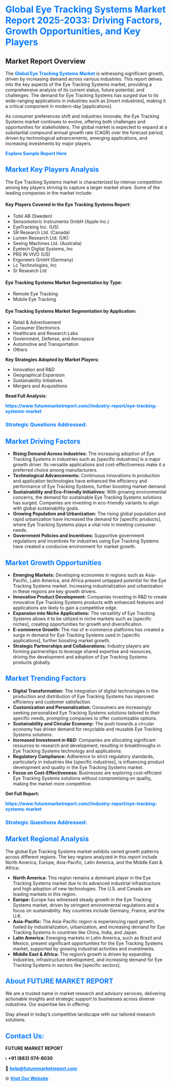 <h1 style="color: #007BFF;">Global Eye Tracking Systems Market Report 2025-2033: Driving Factors, Growth Opportunities, and Key Players</h1>

<section id="overview">
<h2>Market Report Overview</h2>
<p>The <a href="https://www.futuremarketreport.com//industry-report/eye-tracking-systems-market" style="color: #007BFF; text-decoration: none;"><strong>Global Eye Tracking Systems Market</strong></a> is witnessing significant growth, driven by increasing demand across various industries. This report delves into the key aspects of the Eye Tracking Systems market, providing a comprehensive analysis of its current status, future potential, and challenges. The demand for Eye Tracking Systems has surged due to its wide-ranging applications in industries such as [insert industries], making it a critical component in modern-day [applications].</p>
<p>As consumer preferences shift and industries innovate, the Eye Tracking Systems market continues to evolve, offering both challenges and opportunities for stakeholders. The global market is expected to expand at a substantial compound annual growth rate (CAGR) over the forecast period, driven by technological advancements, emerging applications, and increasing investments by major players.</p>
</section>

<section id="overview">
<p><a href="https://www.futuremarketreport.com//request-sample/reportId=82177" style="color: #007BFF; text-decoration: none;"><strong>Explore Sample Report Here</strong></a></p>
</section>

<section id="key-players">
<h2 style="color: #007BFF;">Market Key Players Analysis</h2>
<p>The Eye Tracking Systems market is characterized by intense competition among key players striving to capture a larger market share. Some of the leading companies in the market include:</p>
<h4>Key Players Covered in the Eye Tracking Systems Report:</h4>
<ul><li>Tobii AB (Sweden)</li><li>Sensomotoric Instruments GmbH (Apple Inc.)</li><li>EyeTracking Inc. (US)</li><li>SR Research Ltd. (Canada)</li><li>Lumen Research Ltd. (UK)</li><li>Seeing Machines Ltd. (Australia)</li><li>Eyetech Digital Systems, Inc</li><li>PRS IN VIVO (US)</li><li>Ergoneers GmbH (Germany)</li><li>Lc Technologies, Inc</li><li>Sr Research Ltd</li></ul>
<h4>Eye Tracking Systems Market Segmentation by Type:</h4>
<ul><li>Remote Eye Tracking</li><li>Mobile Eye Tracking</li></ul>

<h4>Eye Tracking Systems Market Segmentation by Application:</h4>
<ul><li>Retail &amp; Advertisement</li><li>Consumer Electronics</li><li>Healthcare and Research Labs</li><li>Government, Defense, and Aerospace</li><li>Automotive and Transportation</li><li>Others</li></ul>
<p><strong>Key Strategies Adopted by Market Players:</strong></p>
<ul>
<li>Innovation and R&D</li>
<li>Geographical Expansion</li>
<li>Sustainability Initiatives</li>
<li>Mergers and Acquisitions</li>
</ul>
</section>

<section>
<p><strong>Read Full Analysis: </strong></p><a href="https://www.futuremarketreport.com//industry-report/eye-tracking-systems-market" style="color: #007BFF; text-decoration: none;"><strong>https://www.futuremarketreport.com//industry-report/eye-tracking-systems-market</strong></a>
<h3 style="color: #007BFF;">Strategic Questions Addressed:</h3>
</section>

<section id="driving-factors">
<h2 style="color: #007BFF;">Market Driving Factors</h2>
<ul>
<li><strong>Rising Demand Across Industries:</strong> The increasing adoption of Eye Tracking Systems in industries such as [specific industries] is a major growth driver. Its versatile applications and cost-effectiveness make it a preferred choice among manufacturers.</li>
<li><strong>Technological Advancements:</strong> Continuous innovations in production and application technologies have enhanced the efficiency and performance of Eye Tracking Systems, further boosting market demand.</li>
<li><strong>Sustainability and Eco-Friendly Initiatives:</strong> With growing environmental concerns, the demand for sustainable Eye Tracking Systems solutions has surged. Companies are investing in eco-friendly variants to align with global sustainability goals.</li>
<li><strong>Growing Population and Urbanization:</strong> The rising global population and rapid urbanization have increased the demand for [specific products], where Eye Tracking Systems plays a vital role in meeting consumer needs.</li>
<li><strong>Government Policies and Incentives:</strong> Supportive government regulations and incentives for industries using Eye Tracking Systems have created a conducive environment for market growth.</li>
</ul>
</section>

<section id="growth-opportunities">
<h2 style="color: #007BFF;">Market Growth Opportunities</h2>
<ul>
<li><strong>Emerging Markets:</strong> Developing economies in regions such as Asia-Pacific, Latin America, and Africa present untapped potential for the Eye Tracking Systems market. Increasing industrialization and urbanization in these regions are key growth drivers.</li>
<li><strong>Innovative Product Development:</strong> Companies investing in R&D to create innovative Eye Tracking Systems products with enhanced features and applications are likely to gain a competitive edge.</li>
<li><strong>Expansion into Niche Applications:</strong> The versatility of Eye Tracking Systems allows it to be utilized in niche markets such as [specific niches], creating opportunities for growth and diversification.</li>
<li><strong>E-commerce Growth:</strong> The rise of e-commerce platforms has created a surge in demand for Eye Tracking Systems used in [specific applications], further boosting market growth.</li>
<li><strong>Strategic Partnerships and Collaborations:</strong> Industry players are forming partnerships to leverage shared expertise and resources, driving the development and adoption of Eye Tracking Systems products globally.</li>
</ul>
</section>

<section id="trending-factors">
<h2 style="color: #007BFF;">Market Trending Factors</h2>
<ul>
<li><strong>Digital Transformation:</strong> The integration of digital technologies in the production and distribution of Eye Tracking Systems has improved efficiency and customer satisfaction.</li>
<li><strong>Customization and Personalization:</strong> Consumers are increasingly seeking personalized Eye Tracking Systems solutions tailored to their specific needs, prompting companies to offer customizable options.</li>
<li><strong>Sustainability and Circular Economy:</strong> The push towards a circular economy has driven demand for recyclable and reusable Eye Tracking Systems solutions.</li>
<li><strong>Increased Investment in R&D:</strong> Companies are allocating significant resources to research and development, resulting in breakthroughs in Eye Tracking Systems technology and applications.</li>
<li><strong>Regulatory Compliance:</strong> Adherence to strict regulatory standards, particularly in industries like [specific industries], is influencing product development and quality in the Eye Tracking Systems market.</li>
<li><strong>Focus on Cost-Effectiveness:</strong> Businesses are exploring cost-efficient Eye Tracking Systems solutions without compromising on quality, making the market more competitive.</li>
</ul>
</section>

<section>
<p><strong>Get Full Report: </strong></p><a href="https://www.futuremarketreport.com//industry-report/eye-tracking-systems-market" style="color: #007BFF; text-decoration: none;"><strong>https://www.futuremarketreport.com//industry-report/eye-tracking-systems-market</strong></a>
<h3 style="color: #007BFF;">Strategic Questions Addressed:</h3>
</section>


<section id="regional-analysis">
<h2 style="color: #007BFF;">Market Regional Analysis</h2>
<p>The global Eye Tracking Systems market exhibits varied growth patterns across different regions. The key regions analyzed in this report include North America, Europe, Asia-Pacific, Latin America, and the Middle East & Africa:</p>
<ul>
<li><strong>North America:</strong> This region remains a dominant player in the Eye Tracking Systems market due to its advanced industrial infrastructure and high adoption of new technologies. The U.S. and Canada are leading markets in this region.</li>
<li><strong>Europe:</strong> Europe has witnessed steady growth in the Eye Tracking Systems market, driven by stringent environmental regulations and a focus on sustainability. Key countries include Germany, France, and the U.K.</li>
<li><strong>Asia-Pacific:</strong> The Asia-Pacific region is experiencing rapid growth, fueled by industrialization, urbanization, and increasing demand for Eye Tracking Systems in countries like China, India, and Japan.</li>
<li><strong>Latin America:</strong> Emerging markets in Latin America, such as Brazil and Mexico, present significant opportunities for the Eye Tracking Systems market, supported by growing industrial activities and investments.</li>
<li><strong>Middle East & Africa:</strong> The region’s growth is driven by expanding industries, infrastructure development, and increasing demand for Eye Tracking Systems in sectors like [specific sectors].</li>
</ul>
</section>

<footer>
<h2 style="color: #007BFF;">About FUTURE MARKET REPORT</h2>
<p>We are a trusted name in market research and advisory services, delivering actionable insights and strategic support to businesses across diverse industries. Our expertise lies in offering:</p>

<p>Stay ahead in today’s competitive landscape with our tailored research solutions.</p>

<h2 style="color: #007BFF;">Contact Us:</h2>
<p><strong>FUTURE MARKET REPORT</strong></p>
<p>📞 <strong>+91 (883) 074-8030</strong></p>
<p>📧 <strong><a href="mailto:help@futuremarketreport.com" style="color: #007BFF;">help@futuremarketreport.com</a></strong></p>
<p>🌐 <strong><a href="https://www.futuremarketreport.com/" style="color: #007BFF;">Visit Our Website</a></strong></p>
</footer>